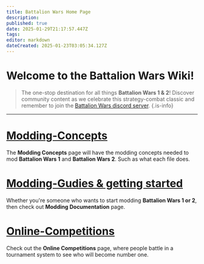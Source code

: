 ```yaml
---
title: Battalion Wars Home Page
description: 
published: true
date: 2025-01-29T21:17:57.447Z
tags: 
editor: markdown
dateCreated: 2025-01-23T03:05:34.127Z
---
```


# Welcome to the Battalion Wars Wiki!

> The one-stop destination for all things **Battalion Wars 1 & 2**! Discover community content as we celebrate this strategy-combat classic and remember to join the [Battalion Wars discord server](https://discord.gg/aPvrTsDARJ).
{.is-info}

---

# [Modding-Concepts](/en/home/Modding-Concepts)

The **Modding Concepts** page will have the modding concepts needed to mod **Battalion Wars 1** and **Battalion Wars 2**. Such as what each file does.

# [Modding-Gudies & getting started](/en/home/Modding-Documentation)

Whether you're someone who wants to start modding **Battalion Wars 1 or 2**, then check out **Modding Documentation** page.

# [Online-Competitions](/en/home/Online-Competitions)

Check out the **Online Competitions** page, where people battle in a tournament system to see who will become number one.